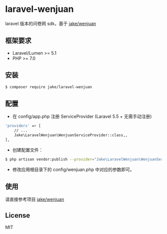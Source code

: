 # laravel-wenjuan

laravel 版本的问卷网 sdk，基于 [jake/wenjuan](https://github.com/zoulux/wenjuan)

## 框架要求
- Laravel/Lumen >= 5.1
- PHP >= 7.0


## 安装

```bash
$ composer require jake/laravel-wenjuan
```

## 配置

- 在 config/app.php 注册 ServiceProvider  (Laravel 5.5 + 无需手动注册)

```bash
'providers' => [
    // ...
    Jake\LaravelWenjuan\WenjuanServiceProvider::class,,
],
```

- 创建配置文件：

```bash
$ php artisan vendor:publish --provider="Jake\LaravelWenjuan\WenjuanServiceProvider"
```

- 修改应用根目录下的 config/wenjuan.php 中对应的参数即可。

## 使用 
请直接参考项目 [jake/wenjuan](https://github.com/zoulux/wenjuan) 

## License
MIT
